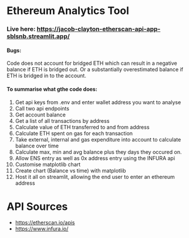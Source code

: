 # Ethereum Analytics Tool

### Live here: https://jacob-clayton-etherscan-api-app-sblsnb.streamlit.app/

#### Bugs:
Code does not account for bridged ETH which can result in a negative balance if ETH is bridged out. Or a substantially overestimated balance if ETH is bridged in to the account.

#### To summarise what gthe code does:
1. Get api keys from .env and enter wallet address you want to analyse
2. Call two api endpoints
3. Get account balance
4. Get a list of all transactions by address
5. Calculate value of ETH transferred to and from address
6. Calculate ETH spent on gas for each transaction
7. Take external, internal and gas expenditure into account to calculate balance over time
8. Calculate max, min and avg balance plus they days they occured on.
9. Allow ENS entry as well as 0x address entry using the INFURA api
10. Customise matplotlib chart
11. Create chart (Balance vs time) with matplotlib
12. Host it all on streamlit, allowing the end user to enter an ethereum address


# API Sources
- https://etherscan.io/apis
- https://www.infura.io/
